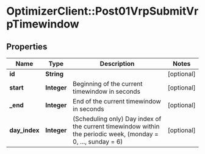 # OptimizerClient::Post01VrpSubmitVrpTimewindow

## Properties
Name | Type | Description | Notes
------------ | ------------- | ------------- | -------------
**id** | **String** |  | [optional] 
**start** | **Integer** | Beginning of the current timewindow in seconds | [optional] 
**_end** | **Integer** | End of the current timewindow in seconds | [optional] 
**day_index** | **Integer** | (Scheduling only) Day index of the current timewindow within the periodic week,                     (monday &#x3D; 0, ..., sunday &#x3D; 6) | [optional] 


